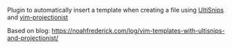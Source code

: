 Plugin to automatically insert a template when creating a file using [UltiSnips](https://github.com/SirVer/ultisnips) and [vim-projectionist](https://github.com/tpope/vim-projectionist)

Based on blog: https://noahfrederick.com/log/vim-templates-with-ultisnips-and-projectionist/
